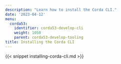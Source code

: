 ```yaml
---
description: "Learn how to install the Corda CLI."
date: '2023-04-12'
menu:
  corda53:
    identifier: corda53-develop-cli
    weight: 1050
    parent: corda53-develop-tooling
title: Installing the Corda CLI
---
```

{{< snippet installing-corda-cli.md >}}
